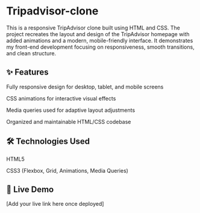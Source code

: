 # Tripadvisor-clone
This is a responsive TripAdvisor clone built using HTML and CSS. The project recreates the layout and design of the TripAdvisor homepage with added animations and a modern, mobile-friendly interface. It demonstrates my front-end development focusing on responsiveness, smooth transitions, and clean structure.

## ✨ Features
Fully responsive design for desktop, tablet, and mobile screens

CSS animations for interactive visual effects

Media queries used for adaptive layout adjustments

Organized and maintainable HTML/CSS codebase

## 🛠️ Technologies Used
HTML5

CSS3 (Flexbox, Grid, Animations, Media Queries)

## 📱 Live Demo
[Add your live link here once deployed]
